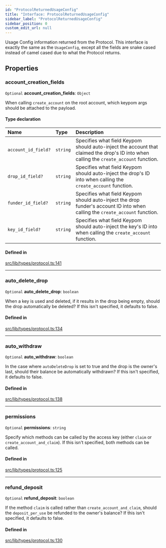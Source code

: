 ```yaml
---
id: "ProtocolReturnedUsageConfig"
title: "Interface: ProtocolReturnedUsageConfig"
sidebar_label: "ProtocolReturnedUsageConfig"
sidebar_position: 0
custom_edit_url: null
---
```


Usage Config information returned from the Protocol. This interface is exactly the same as the `UsageConfig`, except all the fields are
snake cased instead of camel cased due to what the Protocol returns.

## Properties

### account\_creation\_fields

 `Optional` **account\_creation\_fields**: `Object`

When calling `create_account` on the root account, which keypom args should be attached to the payload.

#### Type declaration

| Name | Type | Description |
| :------ | :------ | :------ |
| `account_id_field?` | `string` | Specifies what field Keypom should auto-inject the account that claimed the drop's ID into when calling the `create_account` function. |
| `drop_id_field?` | `string` | Specifies what field Keypom should auto-inject the drop's ID into when calling the `create_account` function. |
| `funder_id_field?` | `string` | Specifies what field Keypom should auto-inject the drop funder's account ID into when calling the `create_account` function. |
| `key_id_field?` | `string` | Specifies what field Keypom should auto-inject the key's ID into when calling the `create_account` function. |

#### Defined in

[src/lib/types/protocol.ts:141](https://github.com/keypom/keypom-js/blob/44ee5c18/src/lib/types/protocol.ts#L141)

___

### auto\_delete\_drop

 `Optional` **auto\_delete\_drop**: `boolean`

When a key is used and deleted, if it results in the drop being empty, should the drop automatically be deleted? If this isn't specified, it defaults to false.

#### Defined in

[src/lib/types/protocol.ts:134](https://github.com/keypom/keypom-js/blob/44ee5c18/src/lib/types/protocol.ts#L134)

___

### auto\_withdraw

 `Optional` **auto\_withdraw**: `boolean`

In the case where `autoDeleteDrop` is set to true and the drop is the owner's last, should their balance be automatically withdrawn? If this isn't specified, it defaults to false.

#### Defined in

[src/lib/types/protocol.ts:138](https://github.com/keypom/keypom-js/blob/44ee5c18/src/lib/types/protocol.ts#L138)

___

### permissions

 `Optional` **permissions**: `string`

Specify which methods can be called by the access key (either `claim` or `create_account_and_claim`). If this isn't specified, both methods can be called.

#### Defined in

[src/lib/types/protocol.ts:125](https://github.com/keypom/keypom-js/blob/44ee5c18/src/lib/types/protocol.ts#L125)

___

### refund\_deposit

 `Optional` **refund\_deposit**: `boolean`

If the method `claim` is called rather than `create_account_and_claim`, should the `deposit_per_use` be refunded to the owner's balance?
If this isn't specified, it defaults to false.

#### Defined in

[src/lib/types/protocol.ts:130](https://github.com/keypom/keypom-js/blob/44ee5c18/src/lib/types/protocol.ts#L130)
